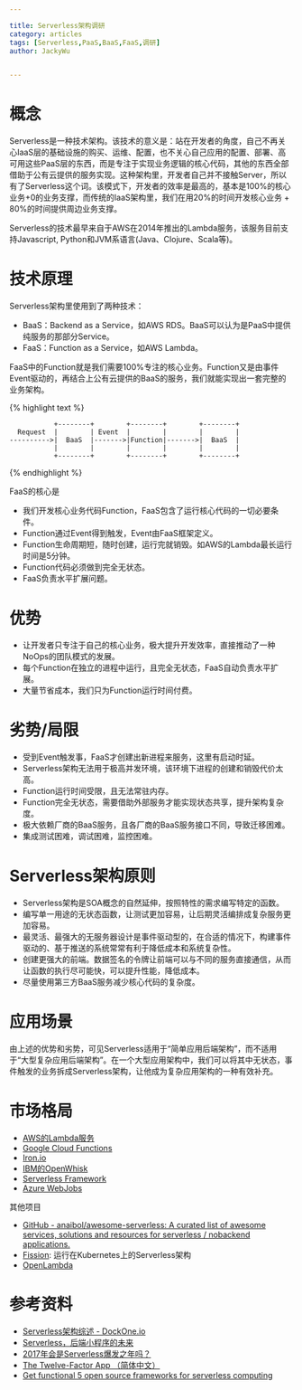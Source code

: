 ```yaml
---

title: Serverless架构调研
category: articles
tags: [Serverless,PaaS,BaaS,FaaS,调研]
author: JackyWu


---
```




# 概念

Serverless是一种技术架构。该技术的意义是：站在开发者的角度，自己不再关心IaaS层的基础设施的购买、运维、配置，也不关心自己应用的配置、部署、高可用这些PaaS层的东西，而是专注于实现业务逻辑的核心代码，其他的东西全部借助于公有云提供的服务实现。这种架构里，开发者自己并不接触Server，所以有了Serverless这个词。该模式下，开发者的效率是最高的，基本是100%的核心业务+0的业务支撑，而传统的IaaS架构里，我们在用20%的时间开发核心业务 + 80%的时间提供周边业务支撑。  



Serverless的技术最早来自于AWS在2014年推出的Lambda服务，该服务目前支持Javascript, Python和JVM系语言(Java、Clojure、Scala等)。

# 技术原理

Serverless架构里使用到了两种技术：

- BaaS：Backend as a Service，如AWS RDS。BaaS可以认为是PaaS中提供纯服务的那部分Service。
- FaaS：Function as a Service，如AWS Lambda。

FaaS中的Function就是我们需要100%专注的核心业务。Function又是由事件Event驱动的，再结合上公有云提供的BaaS的服务，我们就能实现出一套完整的业务架构。

{% highlight text %}

```
           +--------+        +--------+        +--------+
  Request  |        | Event  |        |        |        |
---------->|  BaaS  |------->|Function|------->|  BaaS  |
           |        |        |        |        |        |
           +--------+        +--------+        +--------+
```

{% endhighlight %}

FaaS的核心是

- 我们开发核心业务代码Function，FaaS包含了运行核心代码的一切必要条件。
- Function通过Event得到触发，Event由FaaS框架定义。
- Function生命周期短，随时创建，运行完就销毁。如AWS的Lambda最长运行时间是5分钟。
- Function代码必须做到完全无状态。
- FaaS负责水平扩展问题。

# 优势

- 让开发者只专注于自己的核心业务，极大提升开发效率，直接推动了一种NoOps的团队模式的发展。
- 每个Function在独立的进程中运行，且完全无状态，FaaS自动负责水平扩展。
- 大量节省成本，我们只为Function运行时间付费。

# 劣势/局限

- 受到Event触发事，FaaS才创建出新进程来服务，这里有启动时延。
- Serverless架构无法用于极高并发环境，该环境下进程的创建和销毁代价太高。
- Function运行时间受限，且无法常驻内存。
- Function完全无状态，需要借助外部服务才能实现状态共享，提升架构复杂度。
- 极大依赖厂商的BaaS服务，且各厂商的BaaS服务接口不同，导致迁移困难。
- 集成测试困难，调试困难，监控困难。

# Serverless架构原则

- Serverless架构是SOA概念的自然延伸，按照特性的需求编写特定的函数。
- 编写单一用途的无状态函数，让测试更加容易，让后期灵活编排成复杂服务更加容易。
- 最灵活、最强大的无服务器设计是事件驱动型的，在合适的情况下，构建事件驱动的、基于推送的系统常常有利于降低成本和系统复杂性。
- 创建更强大的前端。数据签名的令牌让前端可以与不同的服务直接通信，从而让函数的执行尽可能快，可以提升性能，降低成本。
- 尽量使用第三方BaaS服务减少核心代码的复杂度。

# 应用场景

由上述的优势和劣势，可见Serverless适用于“简单应用后端架构”，而不适用于“大型复杂应用后端架构”。在一个大型应用架构中，我们可以将其中无状态，事件触发的业务拆成Serverless架构，让他成为复杂应用架构的一种有效补充。

# 市场格局



- [AWS的Lambda服务](https://aws.amazon.com/cn/lambda/)
- [Google Cloud Functions](https://cloud.google.com/functions/)
- [Iron.io](https://www.iron.io/)
- [IBM的OpenWhisk](https://www.ibm.com/cloud-computing/bluemix/zh/openwhisk)
- [Serverless Framework](https://github.com/serverless/serverless)
- [Azure WebJobs](https://docs.microsoft.com/en-us/azure/app-service/web-sites-create-web-jobs)

其他项目

- [GitHub - anaibol/awesome-serverless: A curated list of awesome services, solutions and resources for serverless / nobackend applications.](https://github.com/anaibol/awesome-serverless)
- [Fission](https://github.com/fission/fission): 运行在Kubernetes上的Serverless架构
- [OpenLambda](https://github.com/open-lambda/open-lambda)



# 参考资料

- [Serverless架构综述 - DockOne.io](https://www.instapaper.com/read/973303695)
- [Serverless，后端小程序的未来](https://www.instapaper.com/read/973303607)
- [2017年会是Serverless爆发之年吗？](https://www.instapaper.com/read/973305579)
- [The Twelve-Factor App （简体中文）](https://12factor.net/zh_cn/)
- [Get functional 5 open source frameworks for serverless computing](https://www.infoworld.com/article/3193119/open-source-tools/get-functional-5-open-source-frameworks-for-serverless-computing.html)

